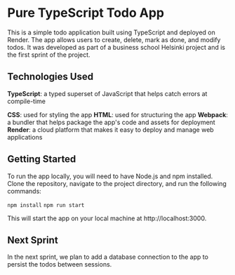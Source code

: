 # Pure TypeScript Todo App
This is a simple todo application built using TypeScript and deployed on Render. The app allows users to create, delete, mark as done, and modify todos. It was developed as part of a business school Helsinki project and is the first sprint of the project.

## Technologies Used

**TypeScript**: a typed superset of JavaScript that helps catch errors at compile-time


**CSS**: used for styling the app
**HTML**: used for structuring the app
**Webpack**: a bundler that helps package the app's code and assets for deployment
**Render**: a cloud platform that makes it easy to deploy and manage web applications

## Getting Started
To run the app locally, you will need to have Node.js and npm installed. Clone the repository, navigate to the project directory, and run the following commands:

`npm install`
`npm run start`

This will start the app on your local machine at http://localhost:3000.

## Next Sprint
In the next sprint, we plan to add a database connection to the app to persist the todos between sessions.






